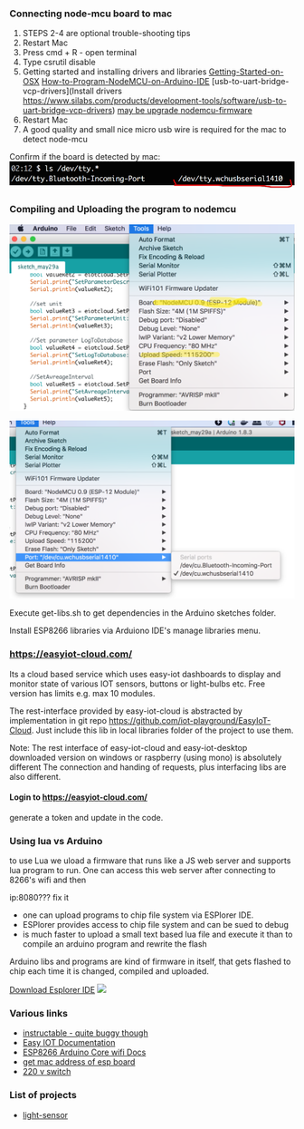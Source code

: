 ### Connecting node-mcu board to mac

1. STEPS 2-4 are optional trouble-shooting tips
2. Restart Mac
3. Press cmd + R - open terminal
4. Type csrutil disable  
5. Getting started and installing drivers and libraries
 [Getting-Started-on-OSX](https://github.com/nodemcu/nodemcu-devkit/wiki/Getting-Started-on-OSX)
 [How-to-Program-NodeMCU-on-Arduino-IDE](https://www.instructables.com/id/How-to-Program-NodeMCU-on-Arduino-IDE)
 [usb-to-uart-bridge-vcp-drivers](Install drivers https://www.silabs.com/products/development-tools/software/usb-to-uart-bridge-vcp-drivers)
 [may be upgrade nodemcu-firmware](https://github.com/nodemcu/nodemcu-firmware)
6. Restart Mac
7. A good quality and small nice micro usb wire is required for the mac to detect node-mcu

Confirm if the board is detected by mac:
![Board and upload speed to select](assets/Bash_ports.png "Board and upload speed to select.")



### Compiling and Uploading the program to nodemcu  

![Board and upload speed to select](assets/Arduino_node_mcu_config.png "Board and upload speed to select.")

![Board and upload speed to select](assets/arduino_port_to_select.png "Board and upload speed to select.")

Execute get-libs.sh to get dependencies in the Arduino sketches folder.

Install ESP8266 libraries via Arduiono IDE's manage libraries menu.

### https://easyiot-cloud.com/
Its a cloud based service which uses easy-iot dashboards to display and monitor state of various IOT sensors, buttons or light-bulbs etc.
Free version has limits e.g. max 10 modules.

The rest-interface provided by easy-iot-cloud is abstracted by implementation in git repo https://github.com/iot-playground/EasyIoT-Cloud.
Just include this lib in local libraries folder of the project to use them.

Note:
The rest interface of easy-iot-cloud and easy-iot-desktop downloaded version on windows or raspberry (using mono) is absolutely different
The connection and handing of requests, plus interfacing libs are also different.

#### Login to https://easyiot-cloud.com/
generate a token and update in the code.

### Using lua vs Arduino
to use Lua we uload a firmware that runs like a JS web server and supports lua program to run. One can access this web
server after connecting to 8266's wifi and then 

ip:8080??? fix it

- one can upload programs to chip file system via ESPlorer IDE.
- ESPlorer provides access to chip file system and can be sued to debug
- is much faster to upload a small text based lua file and execute it than to compile an arduino program and rewrite the flash

Arduino libs and programs are kind of firmware in itself, that gets flashed to chip each time it is changed, compiled and uploaded.

[Download Esplorer IDE](https://esp8266.ru/esplorer/)
![](https://i0.wp.com/esp8266.ru/wp-content/uploads/ESPlorer-panels.png?w=1250&ssl=1)


 

### Various links
* [instructable - quite buggy though](https://www.instructables.com/id/ESP8266-Light-Sensor/)
* [Easy IOT Documentation](https://iot-playground.com/blog/2-uncategorised/78-easyiot-cloud-rest-api-v1-0])
* [ESP8266 Arduino Core wifi Docs](http://arduino-esp8266.readthedocs.io/en/latest/esp8266wifi/readme.html)
* [get mac address of esp board](https://techtutorialsx.com/2017/04/09/esp8266-get-mac-address/)
* [220 v switch](https://iot-playground.com/blog/2-uncategorised/87-esp8266-internet-connected-switch-easyiot-cloud-mqtt-api-v1-improved)


### List of projects

- [light-sensor](https://ajit-electronics.github.io/esp8266-wifi-projects/light-sensor/)

